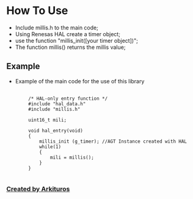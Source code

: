 # How To Use

- Include millis.h to the main code;
- Using Renesas HAL create a timer object;
- use the function "millis_init([your timer object])";
- The function millis() returns the millis value;

## Example

- Example of the main code for the use of this library

<pre>
    <code>
        /* HAL-only entry function */
        #include "hal_data.h"
        #include "millis.h"
        
        uint16_t mili;

        void hal_entry(void)
        {
            millis_init (g_timer); //AGT Instance created with HAL
            while(1)
            {
                mili = millis();
            }
        }
    </code>
</pre>

### [Created by Arkituros](https://github.com/Arkituros/ "Created by Arkituros")



